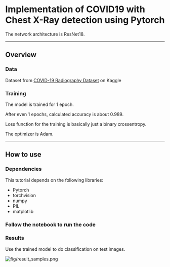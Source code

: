 # Implementation of COVID19 with Chest X-Ray detection using Pytorch

The network architecture is ResNet18.

---

## Overview

### Data

Dataset from [COVID-19 Radiography Dataset](https://www.kaggle.com/tawsifurrahman/covid19-radiography-database) on Kaggle

### Training

The model is trained for 1 epoch.

After even 1 epochs, calculated accuracy is about 0.989.

Loss function for the training is basically just a binary crossentropy.

The optimizer is Adam.

---

## How to use

### Dependencies

This tutorial depends on the following libraries:

* Pytorch
*  torchvision
*  numpy
*  PIL
*  matplotlib


### Follow the notebook to run the code


### Results

Use the trained model to do classification on test images.

![fig/result_samples.png](fig/result_samples.png)
